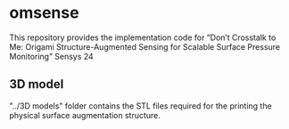 # omsense
This repository provides the implementation code for “Don’t Crosstalk to Me: Origami Structure-Augmented Sensing for Scalable Surface Pressure Monitoring” Sensys 24

## 3D model
"../3D models" folder contains the STL files required for the printing the physical surface augmentation structure. 



